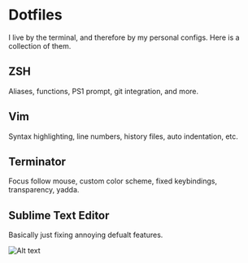 # Dotfiles

I live by the terminal, and therefore by my personal configs. Here is a collection of them.

## ZSH

Aliases, functions, PS1 prompt, git integration, and more.

## Vim

Syntax highlighting, line numbers, history files, auto indentation, etc.

## Terminator

Focus follow mouse, custom color scheme, fixed keybindings, transparency, yadda. 

## Sublime Text Editor

Basically just fixing annoying defualt features.

![Alt text](https://raw.githubusercontent.com/zimmertr/zsh-Configuration/master/shell.png "Shell demonstrating configuration")
